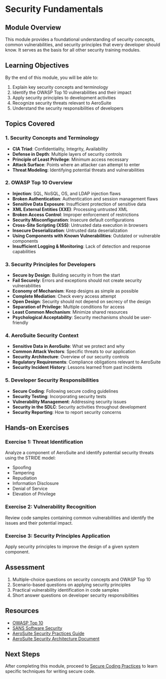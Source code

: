 # Security Fundamentals

## Module Overview

This module provides a foundational understanding of security concepts, common vulnerabilities, and security principles that every developer should know. It serves as the basis for all other security training modules.

## Learning Objectives

By the end of this module, you will be able to:

1. Explain key security concepts and terminology
2. Identify the OWASP Top 10 vulnerabilities and their impact
3. Apply security principles to development activities
4. Recognize security threats relevant to AeroSuite
5. Understand the security responsibilities of developers

## Topics Covered

### 1. Security Concepts and Terminology

- **CIA Triad**: Confidentiality, Integrity, Availability
- **Defense in Depth**: Multiple layers of security controls
- **Principle of Least Privilege**: Minimum access necessary
- **Attack Surface**: Points where an attacker can attempt to enter
- **Threat Modeling**: Identifying potential threats and vulnerabilities

### 2. OWASP Top 10 Overview

- **Injection**: SQL, NoSQL, OS, and LDAP injection flaws
- **Broken Authentication**: Authentication and session management flaws
- **Sensitive Data Exposure**: Insufficient protection of sensitive data
- **XML External Entities (XXE)**: Processing untrusted XML
- **Broken Access Control**: Improper enforcement of restrictions
- **Security Misconfiguration**: Insecure default configurations
- **Cross-Site Scripting (XSS)**: Untrusted data execution in browsers
- **Insecure Deserialization**: Untrusted data deserialization
- **Using Components with Known Vulnerabilities**: Outdated or vulnerable components
- **Insufficient Logging & Monitoring**: Lack of detection and response capabilities

### 3. Security Principles for Developers

- **Secure by Design**: Building security in from the start
- **Fail Securely**: Errors and exceptions should not create security vulnerabilities
- **Economy of Mechanism**: Keep designs as simple as possible
- **Complete Mediation**: Check every access attempt
- **Open Design**: Security should not depend on secrecy of the design
- **Separation of Privilege**: Multiple conditions for access
- **Least Common Mechanism**: Minimize shared resources
- **Psychological Acceptability**: Security mechanisms should be user-friendly

### 4. AeroSuite Security Context

- **Sensitive Data in AeroSuite**: What we protect and why
- **Common Attack Vectors**: Specific threats to our application
- **Security Architecture**: Overview of our security controls
- **Regulatory Requirements**: Compliance obligations relevant to AeroSuite
- **Security Incident History**: Lessons learned from past incidents

### 5. Developer Security Responsibilities

- **Secure Coding**: Following secure coding guidelines
- **Security Testing**: Incorporating security tests
- **Vulnerability Management**: Addressing security issues
- **Security in the SDLC**: Security activities throughout development
- **Security Reporting**: How to report security concerns

## Hands-on Exercises

### Exercise 1: Threat Identification

Analyze a component of AeroSuite and identify potential security threats using the STRIDE model:
- Spoofing
- Tampering
- Repudiation
- Information Disclosure
- Denial of Service
- Elevation of Privilege

### Exercise 2: Vulnerability Recognition

Review code samples containing common vulnerabilities and identify the issues and their potential impact.

### Exercise 3: Security Principles Application

Apply security principles to improve the design of a given system component.

## Assessment

1. Multiple-choice questions on security concepts and OWASP Top 10
2. Scenario-based questions on applying security principles
3. Practical vulnerability identification in code samples
4. Short answer questions on developer security responsibilities

## Resources

- [OWASP Top 10](https://owasp.org/Top10/)
- [SANS Software Security](https://www.sans.org/software-security/)
- [AeroSuite Security Practices Guide](../security-practices-guide.md)
- [AeroSuite Security Architecture Document](../security-architecture.md)

## Next Steps

After completing this module, proceed to [Secure Coding Practices](02-secure-coding-practices.md) to learn specific techniques for writing secure code. 
